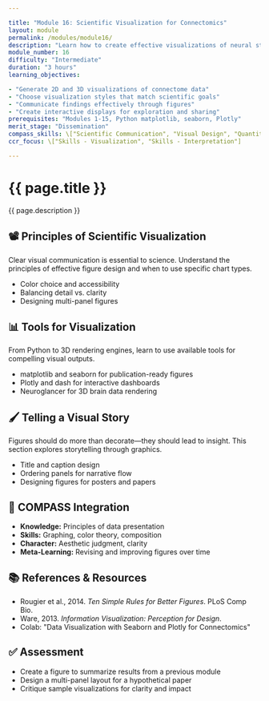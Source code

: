 ```yaml
---

title: "Module 16: Scientific Visualization for Connectomics"
layout: module
permalink: /modules/module16/
description: "Learn how to create effective visualizations of neural structures, connectivity, and analysis results."
module_number: 16
difficulty: "Intermediate"
duration: "3 hours"
learning_objectives:

- "Generate 2D and 3D visualizations of connectome data"
- "Choose visualization styles that match scientific goals"
- "Communicate findings effectively through figures"
- "Create interactive displays for exploration and sharing"
prerequisites: "Modules 1-15, Python matplotlib, seaborn, Plotly"
merit_stage: "Dissemination"
compass_skills: \["Scientific Communication", "Visual Design", "Quantitative Reasoning"]
ccr_focus: \["Skills - Visualization", "Skills - Interpretation"]

---
```


<div class="main-content">
  <div class="hero">
    <div class="hero-content">
      <h1>{{ page.title }}</h1>
      <p class="hero-subtitle">{{ page.description }}</p>
    </div>
  </div>

  <div class="cards-grid module-cards">
<div class="card module-card">
    <h2>📽 Principles of Scientific Visualization</h2>
    <p>Clear visual communication is essential to science. Understand the principles of effective figure design and when to use specific chart types.</p>
    <ul>
      <li>Color choice and accessibility</li>
      <li>Balancing detail vs. clarity</li>
      <li>Designing multi-panel figures</li>
    </ul>
  </div>

  <div class="card module-card">
    <h2>📊 Tools for Visualization</h2>
    <p>From Python to 3D rendering engines, learn to use available tools for compelling visual outputs.</p>
    <ul>
      <li>matplotlib and seaborn for publication-ready figures</li>
      <li>Plotly and dash for interactive dashboards</li>
      <li>Neuroglancer for 3D brain data rendering</li>
    </ul>
  </div>

  <div class="card module-card">
    <h2>🖌️ Telling a Visual Story</h2>
    <p>Figures should do more than decorate—they should lead to insight. This section explores storytelling through graphics.</p>
    <ul>
      <li>Title and caption design</li>
      <li>Ordering panels for narrative flow</li>
      <li>Designing figures for posters and papers</li>
    </ul>
  </div>

  <div class="card module-card">
    <h2>🌟 COMPASS Integration</h2>
    <ul>
      <li><strong>Knowledge:</strong> Principles of data presentation</li>
      <li><strong>Skills:</strong> Graphing, color theory, composition</li>
      <li><strong>Character:</strong> Aesthetic judgment, clarity</li>
      <li><strong>Meta-Learning:</strong> Revising and improving figures over time</li>
    </ul>
  </div>

  <div class="card module-card">
    <h2>📚 References & Resources</h2>
    <ul>
      <li>Rougier et al., 2014. <em>Ten Simple Rules for Better Figures</em>. PLoS Comp Bio.</li>
      <li>Ware, 2013. <em>Information Visualization: Perception for Design</em>.</li>
      <li>Colab: "Data Visualization with Seaborn and Plotly for Connectomics"</li>
    </ul>
  </div>

  <div class="card module-card">
    <h2>✅ Assessment</h2>
    <ul>
      <li>Create a figure to summarize results from a previous module</li>
      <li>Design a multi-panel layout for a hypothetical paper</li>
      <li>Critique sample visualizations for clarity and impact</li>
    </ul>
  </div>
</div>
</div>
